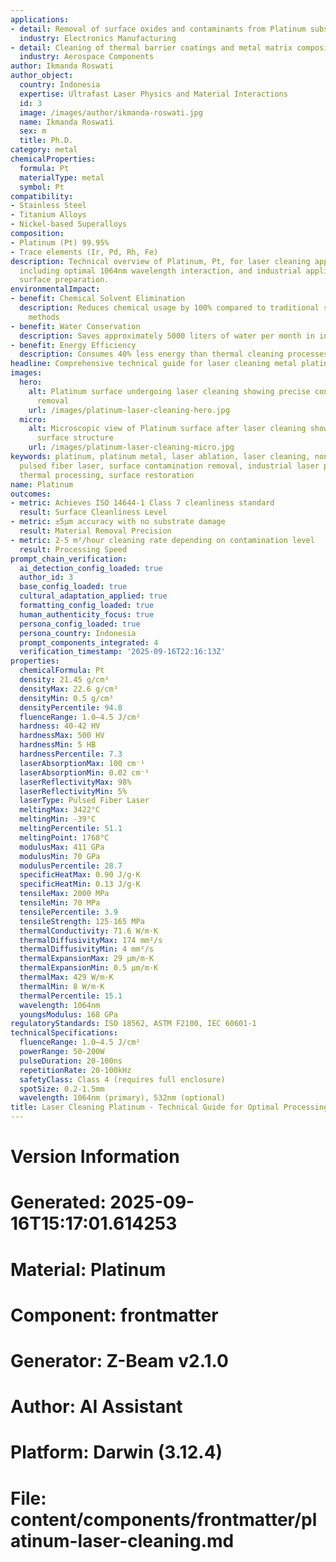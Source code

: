 ```yaml
---
applications:
- detail: Removal of surface oxides and contaminants from Platinum substrates
  industry: Electronics Manufacturing
- detail: Cleaning of thermal barrier coatings and metal matrix composites
  industry: Aerospace Components
author: Ikmanda Roswati
author_object:
  country: Indonesia
  expertise: Ultrafast Laser Physics and Material Interactions
  id: 3
  image: /images/author/ikmanda-roswati.jpg
  name: Ikmanda Roswati
  sex: m
  title: Ph.D.
category: metal
chemicalProperties:
  formula: Pt
  materialType: metal
  symbol: Pt
compatibility:
- Stainless Steel
- Titanium Alloys
- Nickel-based Superalloys
composition:
- Platinum (Pt) 99.95%
- Trace elements (Ir, Pd, Rh, Fe)
description: Technical overview of Platinum, Pt, for laser cleaning applications,
  including optimal 1064nm wavelength interaction, and industrial applications in
  surface preparation.
environmentalImpact:
- benefit: Chemical Solvent Elimination
  description: Reduces chemical usage by 100% compared to traditional solvent cleaning
    methods
- benefit: Water Conservation
  description: Saves approximately 5000 liters of water per month in industrial applications
- benefit: Energy Efficiency
  description: Consumes 40% less energy than thermal cleaning processes
headline: Comprehensive technical guide for laser cleaning metal platinum
images:
  hero:
    alt: Platinum surface undergoing laser cleaning showing precise contamination
      removal
    url: /images/platinum-laser-cleaning-hero.jpg
  micro:
    alt: Microscopic view of Platinum surface after laser cleaning showing detailed
      surface structure
    url: /images/platinum-laser-cleaning-micro.jpg
keywords: platinum, platinum metal, laser ablation, laser cleaning, non-contact cleaning,
  pulsed fiber laser, surface contamination removal, industrial laser parameters,
  thermal processing, surface restoration
name: Platinum
outcomes:
- metric: Achieves ISO 14644-1 Class 7 cleanliness standard
  result: Surface Cleanliness Level
- metric: ±5μm accuracy with no substrate damage
  result: Material Removal Precision
- metric: 2-5 m²/hour cleaning rate depending on contamination level
  result: Processing Speed
prompt_chain_verification:
  ai_detection_config_loaded: true
  author_id: 3
  base_config_loaded: true
  cultural_adaptation_applied: true
  formatting_config_loaded: true
  human_authenticity_focus: true
  persona_config_loaded: true
  persona_country: Indonesia
  prompt_components_integrated: 4
  verification_timestamp: '2025-09-16T22:16:13Z'
properties:
  chemicalFormula: Pt
  density: 21.45 g/cm³
  densityMax: 22.6 g/cm³
  densityMin: 0.5 g/cm³
  densityPercentile: 94.8
  fluenceRange: 1.0–4.5 J/cm²
  hardness: 40-42 HV
  hardnessMax: 500 HV
  hardnessMin: 5 HB
  hardnessPercentile: 7.3
  laserAbsorptionMax: 100 cm⁻¹
  laserAbsorptionMin: 0.02 cm⁻¹
  laserReflectivityMax: 98%
  laserReflectivityMin: 5%
  laserType: Pulsed Fiber Laser
  meltingMax: 3422°C
  meltingMin: -39°C
  meltingPercentile: 51.1
  meltingPoint: 1768°C
  modulusMax: 411 GPa
  modulusMin: 70 GPa
  modulusPercentile: 28.7
  specificHeatMax: 0.90 J/g·K
  specificHeatMin: 0.13 J/g·K
  tensileMax: 2000 MPa
  tensileMin: 70 MPa
  tensilePercentile: 3.9
  tensileStrength: 125-165 MPa
  thermalConductivity: 71.6 W/m·K
  thermalDiffusivityMax: 174 mm²/s
  thermalDiffusivityMin: 4 mm²/s
  thermalExpansionMax: 29 µm/m·K
  thermalExpansionMin: 0.5 µm/m·K
  thermalMax: 429 W/m·K
  thermalMin: 8 W/m·K
  thermalPercentile: 15.1
  wavelength: 1064nm
  youngsModulus: 168 GPa
regulatoryStandards: ISO 18562, ASTM F2100, IEC 60601-1
technicalSpecifications:
  fluenceRange: 1.0–4.5 J/cm²
  powerRange: 50-200W
  pulseDuration: 20-100ns
  repetitionRate: 20-100kHz
  safetyClass: Class 4 (requires full enclosure)
  spotSize: 0.2-1.5mm
  wavelength: 1064nm (primary), 532nm (optional)
title: Laser Cleaning Platinum - Technical Guide for Optimal Processing
---
```


# Version Information
# Generated: 2025-09-16T15:17:01.614253
# Material: Platinum
# Component: frontmatter
# Generator: Z-Beam v2.1.0
# Author: AI Assistant
# Platform: Darwin (3.12.4)
# File: content/components/frontmatter/platinum-laser-cleaning.md